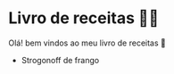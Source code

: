 # Livro de receitas :man_cook:

Olá! bem vindos ao meu livro de receitas :raising_hand:

- Strogonoff de frango



